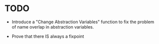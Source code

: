 # TODO

* Introduce a "Change Abstraction Variables" function to
  fix the problem of name overlap in abstraction variables.

* Prove that there IS always a fixpoint
